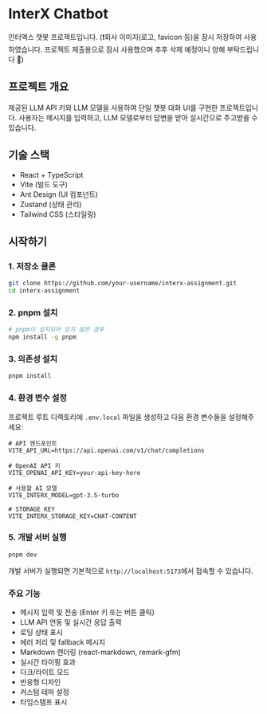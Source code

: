 # InterX Chatbot

인터엑스 챗봇 프로젝트입니다.
(❗️회사 이미지(로고, favicon 등)을 잠시 저장하여 사용하였습니다.
프로젝트 제출용으로 잠시 사용했으며 추후 삭제 예정이니 양해 부탁드립니다 🙏)

## 프로젝트 개요

제공된 LLM API 키와 LLM 모델을 사용하여 단일 챗봇 대화 UI를 구현한 프로젝트입니다.
사용자는 메시지를 입력하고, LLM 모델로부터 답변을 받아 실시간으로 주고받을 수 있습니다.

## 기술 스택

- React + TypeScript
- Vite (빌드 도구)
- Ant Design (UI 컴포넌트)
- Zustand (상태 관리)
- Tailwind CSS (스타일링)

## 시작하기

### 1. 저장소 클론

```bash
git clone https://github.com/your-username/interx-assignment.git
cd interx-assignment
```

### 2. pnpm 설치

```bash
# pnpm이 설치되어 있지 않은 경우
npm install -g pnpm
```

### 3. 의존성 설치

```bash
pnpm install
```

### 4. 환경 변수 설정

프로젝트 루트 디렉토리에 `.env.local` 파일을 생성하고 다음 환경 변수들을 설정해주세요:

```env
# API 엔드포인트
VITE_API_URL=https://api.openai.com/v1/chat/completions

# OpenAI API 키
VITE_OPENAI_API_KEY=your-api-key-here

# 사용할 AI 모델
VITE_INTERX_MODEL=gpt-3.5-turbo

# STORAGE KEY
VITE_INTERX_STORAGE_KEY=CHAT-CONTENT
```

### 5. 개발 서버 실행

```bash
pnpm dev
```

개발 서버가 실행되면 기본적으로 `http://localhost:5173`에서 접속할 수 있습니다.

### 주요 기능

- 메시지 입력 및 전송 (Enter 키 또는 버튼 클릭)
- LLM API 연동 및 실시간 응답 출력
- 로딩 상태 표시
- 에러 처리 및 fallback 메시지
- Markdown 렌더링 (react-markdown, remark-gfm)
- 실시간 타이핑 효과
- 다크/라이트 모드
- 반응형 디자인
- 커스텀 테마 설정
- 타임스탬프 표시
